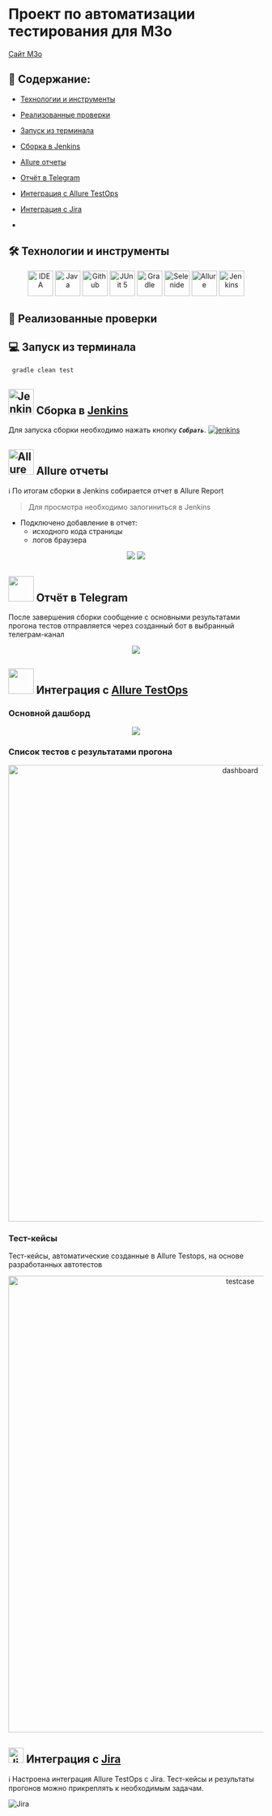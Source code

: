 # Проект по автоматизации тестирования для M3o
<a target="_blank" href="https://m3o.com//">Cайт M3o</a>


## :pushpin: <a id="list"></a> Содержание:

* <a href="#tools">Технологии и инструменты</a>

* <a href="#cases">Реализованные проверки</a>

* <a href="#console">Запуск из терминала</a>

* <a href="#jenkins">Сборка в Jenkins</a>

* <a href="#allure">Allure отчеты</a>

* <a href="#telegram">Отчёт в Telegram</a>

* <a href="#testops">Интеграция с Allure TestOps</a>

* <a href="#jira">Интеграция с Jira</a>
* 
## :hammer_and_wrench: <a id="tools"></a> Технологии и инструменты
<p align="center">
<a href="https://www.jetbrains.com/idea/"><img src="images/Idea.svg" width="50" height="50"  alt="IDEA"/></a>
<a href="https://www.java.com/"><img src="images/Java.svg" width="50" height="50"  alt="Java"/></a>
<a href="https://github.com/"><img src="images/GitHub.svg" width="50" height="50"  alt="Github"/></a>
<a href="https://junit.org/junit5/"><img src="images/Junit5.svg" width="50" height="50"  alt="JUnit 5"/></a>
<a href="https://gradle.org/"><img src="images/Gradle.svg" width="50" height="50"  alt="Gradle"/></a>
<a href="https://selenide.org/"><img src="images/Selenide.svg" width="50" height="50"  alt="Selenide"/></a>
<a href="https://github.com/allure-framework/allure2"><img src="images/Allure.svg" width="50" height="50"  alt="Allure"/></a>
<a href="https://www.jenkins.io/"><img src="images/Jenkins.svg" width="50" height="50"  alt="Jenkins"/></a>
</p>


## :scroll: Реализованные проверки

## :computer: Запуск из терминала
```bash
 gradle clean test
```

## <a href="https://www.jenkins.io/"><img src="images/Jenkins.svg" width="50" height="50"  alt="Jenkins"/></a> Сборка в [Jenkins](https://jenkins.autotests.cloud/job/018_klyul_Diplom_API/)

Для запуска сборки необходимо нажать кнопку <code><strong>*Собрать*</strong></code>.
<a href="https://https://jenkins.autotests.cloud/job/018_klyul_Diplom_API/#"><img src="images/jenkins.png" alt="jenkins"/></a>
<p align="center">
</p>

## <a href="https://github.com/allure-framework/allure2"><img src="images/Allure.svg" width="50" height="50"  alt="Allure"/></a> Allure отчеты
:information_source: По итогам сборки в Jenkins собирается отчет в Allure Report
> Для просмотра необходимо залогиниться в Jenkins
* Подключено добавление в отчет:
    - исходного кода страницы
    - логов браузера
<p align="center">
<img src="images/allurereport1.png">
<img src="images/allurereport2.png">
</p>

## <img src="images/Telegram.svg" width="50" height="50"> Отчёт в Telegram 

После завершения сборки сообщение с основными результатами прогона тестов отправляется через созданный бот в выбранный телеграм-канал
<p align="center">
<img src="images/tgbot.png">

##  <img src="images/Allure_TO.svg" width="50" height="50"> Интеграция с [Allure TestOps](https://allure.autotests.cloud/project/2344/launches)

### Основной дашборд
<p align="center">
<img src="images/Allure_TODash.png">
</p>

### Список тестов с результатами прогона

<p align="center">
  <img src="images/allure-testops-testcases.png" alt="dashboard" width="900">
</p>

### Тест-кейсы
Тест-кейсы, автоматические созданные в Allure Testops, на основе разработанных автотестов
<p align="center">
  <img src="images/allure-testops-results.png" alt="testcase" width="900">
</p>

## <img width="30" alt="Jira" src="images/jira-logo.svg"> Интеграция с [Jira](https://jira.autotests.cloud/browse/HOMEWORK-711)
:information_source: Настроена интеграция Allure TestOps с Jira.
Тест-кейсы и результаты прогонов можно прикреплять к необходимым задачам.

<img alt="Jira" src="images/Jira.png">